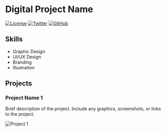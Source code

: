 # Digital Project Name
[![License](https://img.shields.io/badge/license-MIT-blue.svg)](LICENSE.md) 
[![Twitter](https://img.shields.io/twitter/follow/Socreativity1?style=social)](https://twitter.com/your_twitter_handle)
[![GitHub](https://img.shields.io/badge/Github-Mrgraphics215-green)](https://github.com/your-username)
## Skills

- Graphic Design
- UI/UX Design
- Branding
- Illustration

## Projects

### Project Name 1

Brief description of the project. Include any graphics, screenshots, or links to the project.

![Project 1](./images/project1.png)

